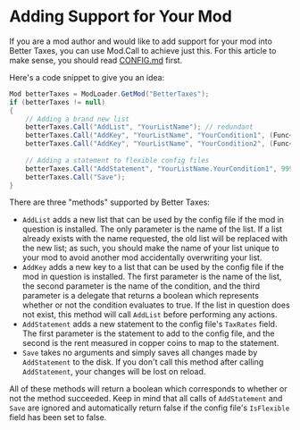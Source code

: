 ﻿# Adding Support for Your Mod
If you are a mod author and would like to add support for your mod into Better Taxes, you can use Mod.Call to achieve just this. For this article to make sense, you should read [CONFIG.md](CONFIG.md) first.

Here's a code snippet to give you an idea:

```cs
Mod betterTaxes = ModLoader.GetMod("BetterTaxes");
if (betterTaxes != null)
{
    // Adding a brand new list
    betterTaxes.Call("AddList", "YourListName"); // redundant
    betterTaxes.Call("AddKey", "YourListName", "YourCondition1", (Func<bool>)delegate(){return YourModWorld.downedYourBoss1;});
    betterTaxes.Call("AddKey", "YourListName", "YourCondition2", (Func<bool>)delegate(){return YourModWorld.downedYourBoss2;});
    
    // Adding a statement to flexible config files
    betterTaxes.Call("AddStatement", "YourListName.YourCondition1", 9999);
    betterTaxes.Call("Save");
}
```

There are three "methods" supported by Better Taxes:
- `AddList` adds a new list that can be used by the config file if the mod in question is installed. The only parameter is the name of the list. If a list already exists with the name requested, the old list will be replaced with the new list; as such, you should make the name of your list unique to your mod to avoid another mod accidentally overwriting your list.
- `AddKey` adds a new key to a list that can be used by the config file if the mod in question is installed. The first parameter is the name of the list, the second parameter is the name of the condition, and the third parameter is a delegate that returns a boolean which represents whether or not the condition evaluates to true. If the list in question does not exist, this method will call `AddList` before performing any actions.
- `AddStatement` adds a new statement to the config file's `TaxRates` field. The first parameter is the statement to add to the config file, and the second is the rent measured in copper coins to map to the statement.
- `Save` takes no arguments and simply saves all changes made by `AddStatement` to the disk. If you don't call this method after calling `AddStatement`, your changes will be lost on reload.

All of these methods will return a boolean which corresponds to whether or not the method succeeded. Keep in mind that all calls of `AddStatement` and `Save` are ignored and automatically return false if the config file's `IsFlexible` field has been set to false.